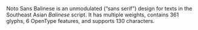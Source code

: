 Noto Sans Balinese is an unmodulated (“sans serif”) design for texts in the Southeast Asian _Balinese_ script. It has multiple weights, contains 361 glyphs, 6 OpenType features, and supports 130 characters.